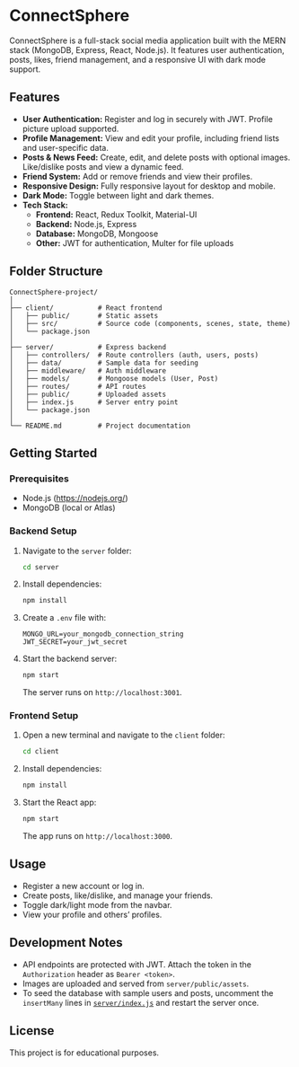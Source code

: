 # ConnectSphere

ConnectSphere is a full-stack social media application built with the MERN stack (MongoDB, Express, React, Node.js). It features user authentication, posts, likes, friend management, and a responsive UI with dark mode support.

## Features

- **User Authentication:** Register and log in securely with JWT. Profile picture upload supported.
- **Profile Management:** View and edit your profile, including friend lists and user-specific data.
- **Posts & News Feed:** Create, edit, and delete posts with optional images. Like/dislike posts and view a dynamic feed.
- **Friend System:** Add or remove friends and view their profiles.
- **Responsive Design:** Fully responsive layout for desktop and mobile.
- **Dark Mode:** Toggle between light and dark themes.
- **Tech Stack:**
  - **Frontend:** React, Redux Toolkit, Material-UI
  - **Backend:** Node.js, Express
  - **Database:** MongoDB, Mongoose
  - **Other:** JWT for authentication, Multer for file uploads

## Folder Structure

```
ConnectSphere-project/
│
├── client/           # React frontend
│   ├── public/       # Static assets
│   ├── src/          # Source code (components, scenes, state, theme)
│   └── package.json
│
├── server/           # Express backend
│   ├── controllers/  # Route controllers (auth, users, posts)
│   ├── data/         # Sample data for seeding
│   ├── middleware/   # Auth middleware
│   ├── models/       # Mongoose models (User, Post)
│   ├── routes/       # API routes
│   ├── public/       # Uploaded assets
│   ├── index.js      # Server entry point
│   └── package.json
│
└── README.md         # Project documentation
```

## Getting Started

### Prerequisites

- Node.js (https://nodejs.org/)
- MongoDB (local or Atlas)

### Backend Setup

1. Navigate to the `server` folder:
   ```sh
   cd server
   ```
2. Install dependencies:
   ```sh
   npm install
   ```
3. Create a `.env` file with:
   ```
   MONGO_URL=your_mongodb_connection_string
   JWT_SECRET=your_jwt_secret
   ```
4. Start the backend server:
   ```sh
   npm start
   ```
   The server runs on `http://localhost:3001`.

### Frontend Setup

1. Open a new terminal and navigate to the `client` folder:
   ```sh
   cd client
   ```
2. Install dependencies:
   ```sh
   npm install
   ```
3. Start the React app:
   ```sh
   npm start
   ```
   The app runs on `http://localhost:3000`.

## Usage

- Register a new account or log in.
- Create posts, like/dislike, and manage your friends.
- Toggle dark/light mode from the navbar.
- View your profile and others’ profiles.

## Development Notes

- API endpoints are protected with JWT. Attach the token in the `Authorization` header as `Bearer <token>`.
- Images are uploaded and served from `server/public/assets`.
- To seed the database with sample users and posts, uncomment the `insertMany` lines in [`server/index.js`](server/index.js) and restart the server once.

## License

This project is for educational purposes.
